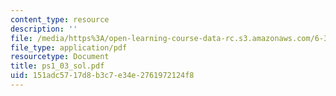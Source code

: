 ```yaml
---
content_type: resource
description: ''
file: /media/https%3A/open-learning-course-data-rc.s3.amazonaws.com/6-374-analysis-and-design-of-digital-integrated-circuits-fall-2003/151adc5717d8b3c7e34e2761972124f8_ps1_03_sol.pdf
file_type: application/pdf
resourcetype: Document
title: ps1_03_sol.pdf
uid: 151adc57-17d8-b3c7-e34e-2761972124f8
---
```


